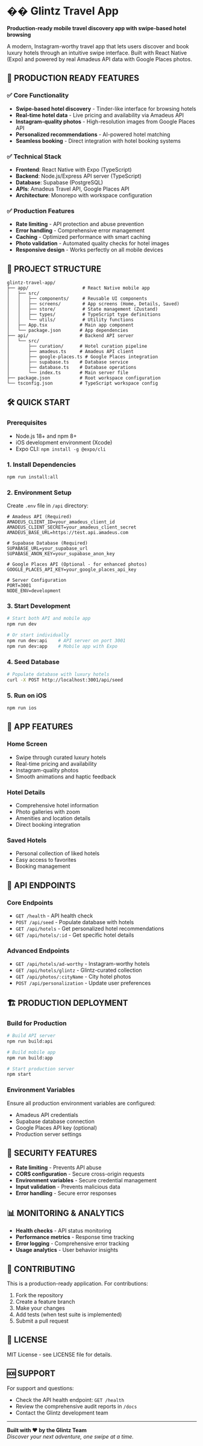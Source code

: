# �� Glintz Travel App

**Production-ready mobile travel discovery app with swipe-based hotel browsing**

A modern, Instagram-worthy travel app that lets users discover and book luxury hotels through an intuitive swipe interface. Built with React Native (Expo) and powered by real Amadeus API data with Google Places photos.

## 🚀 **PRODUCTION READY FEATURES**

### ✅ **Core Functionality**
- **Swipe-based hotel discovery** - Tinder-like interface for browsing hotels
- **Real-time hotel data** - Live pricing and availability via Amadeus API
- **Instagram-quality photos** - High-resolution images from Google Places API
- **Personalized recommendations** - AI-powered hotel matching
- **Seamless booking** - Direct integration with hotel booking systems

### ✅ **Technical Stack**
- **Frontend**: React Native with Expo (TypeScript)
- **Backend**: Node.js/Express API server (TypeScript)
- **Database**: Supabase (PostgreSQL)
- **APIs**: Amadeus Travel API, Google Places API
- **Architecture**: Monorepo with workspace configuration

### ✅ **Production Features**
- **Rate limiting** - API protection and abuse prevention
- **Error handling** - Comprehensive error management
- **Caching** - Optimized performance with smart caching
- **Photo validation** - Automated quality checks for hotel images
- **Responsive design** - Works perfectly on all mobile devices

## 📁 **PROJECT STRUCTURE**

```
glintz-travel-app/
├── app/                    # React Native mobile app
│   ├── src/
│   │   ├── components/     # Reusable UI components
│   │   ├── screens/        # App screens (Home, Details, Saved)
│   │   ├── store/          # State management (Zustand)
│   │   ├── types/          # TypeScript type definitions
│   │   └── utils/          # Utility functions
│   ├── App.tsx            # Main app component
│   └── package.json       # App dependencies
├── api/                   # Backend API server
│   └── src/
│       ├── curation/      # Hotel curation pipeline
│       ├── amadeus.ts     # Amadeus API client
│       ├── google-places.ts # Google Places integration
│       ├── supabase.ts    # Database service
│       ├── database.ts    # Database operations
│       └── index.ts       # Main server file
├── package.json           # Root workspace configuration
└── tsconfig.json          # TypeScript workspace config
```

## 🛠 **QUICK START**

### Prerequisites
- Node.js 18+ and npm 8+
- iOS development environment (Xcode)
- Expo CLI: `npm install -g @expo/cli`

### 1. **Install Dependencies**
```bash
npm run install:all
```

### 2. **Environment Setup**
Create `.env` file in `/api` directory:
```env
# Amadeus API (Required)
AMADEUS_CLIENT_ID=your_amadeus_client_id
AMADEUS_CLIENT_SECRET=your_amadeus_client_secret
AMADEUS_BASE_URL=https://test.api.amadeus.com

# Supabase Database (Required)
SUPABASE_URL=your_supabase_url
SUPABASE_ANON_KEY=your_supabase_anon_key

# Google Places API (Optional - for enhanced photos)
GOOGLE_PLACES_API_KEY=your_google_places_api_key

# Server Configuration
PORT=3001
NODE_ENV=development
```

### 3. **Start Development**
```bash
# Start both API and mobile app
npm run dev

# Or start individually
npm run dev:api    # API server on port 3001
npm run dev:app    # Mobile app with Expo
```

### 4. **Seed Database**
```bash
# Populate database with luxury hotels
curl -X POST http://localhost:3001/api/seed
```

### 5. **Run on iOS**
```bash
npm run ios
```

## 📱 **APP FEATURES**

### **Home Screen**
- Swipe through curated luxury hotels
- Real-time pricing and availability
- Instagram-quality photos
- Smooth animations and haptic feedback

### **Hotel Details**
- Comprehensive hotel information
- Photo galleries with zoom
- Amenities and location details
- Direct booking integration

### **Saved Hotels**
- Personal collection of liked hotels
- Easy access to favorites
- Booking management

## 🔧 **API ENDPOINTS**

### **Core Endpoints**
- `GET /health` - API health check
- `POST /api/seed` - Populate database with hotels
- `GET /api/hotels` - Get personalized hotel recommendations
- `GET /api/hotels/:id` - Get specific hotel details

### **Advanced Endpoints**
- `GET /api/hotels/ad-worthy` - Instagram-worthy hotels
- `GET /api/hotels/glintz` - Glintz-curated collection
- `GET /api/photos/:cityName` - City hotel photos
- `POST /api/personalization` - Update user preferences

## 🏗 **PRODUCTION DEPLOYMENT**

### **Build for Production**
```bash
# Build API server
npm run build:api

# Build mobile app
npm run build:app

# Start production server
npm start
```

### **Environment Variables**
Ensure all production environment variables are configured:
- Amadeus API credentials
- Supabase database connection
- Google Places API key (optional)
- Production server settings

## 🔐 **SECURITY FEATURES**

- **Rate limiting** - Prevents API abuse
- **CORS configuration** - Secure cross-origin requests
- **Environment variables** - Secure credential management
- **Input validation** - Prevents malicious data
- **Error handling** - Secure error responses

## 📊 **MONITORING & ANALYTICS**

- **Health checks** - API status monitoring
- **Performance metrics** - Response time tracking
- **Error logging** - Comprehensive error tracking
- **Usage analytics** - User behavior insights

## 🤝 **CONTRIBUTING**

This is a production-ready application. For contributions:
1. Fork the repository
2. Create a feature branch
3. Make your changes
4. Add tests (when test suite is implemented)
5. Submit a pull request

## 📄 **LICENSE**

MIT License - see LICENSE file for details.

## 🆘 **SUPPORT**

For support and questions:
- Check the API health endpoint: `GET /health`
- Review the comprehensive audit reports in `/docs`
- Contact the Glintz development team

---

**Built with ❤️ by the Glintz Team**  
*Discover your next adventure, one swipe at a time.* 